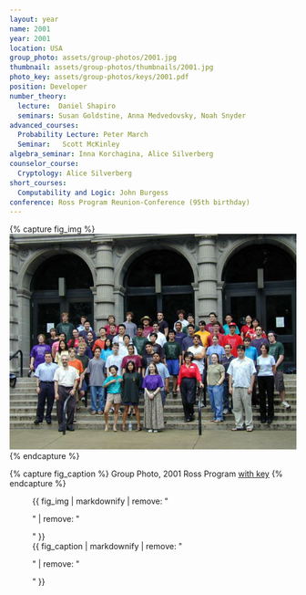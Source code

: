 ```yaml
---
layout: year
name: 2001
year: 2001
location: USA
group_photo: assets/group-photos/2001.jpg
thumbnail: assets/group-photos/thumbnails/2001.jpg
photo_key: assets/group-photos/keys/2001.pdf
position: Developer
number_theory:
  lecture:  Daniel Shapiro
  seminars: Susan Goldstine, Anna Medvedovsky, Noah Snyder
advanced_courses:
  Probability Lecture: Peter March
  Seminar:   Scott McKinley
algebra_seminar: Inna Korchagina, Alice Silverberg  
counselor_course:
  Cryptology: Alice Silverberg
short_courses:
  Computability and Logic: John Burgess
conference: Ross Program Reunion-Conference (95th birthday)
---
```

{% capture fig_img %}
[![2001](/assets/group-photos/2001.jpg)](/assets/group-photos/keys/2001.pdf)
{% endcapture %}

{% capture fig_caption %}
Group Photo, 2001 Ross Program [with key](/assets/group-photos/keys/2001.pdf)
{% endcapture %}

<figure>
  {{ fig_img | markdownify | remove: "<p>" | remove: "</p>" }}
  <figcaption>{{ fig_caption | markdownify | remove: "<p>" | remove: "</p>" }}</figcaption>
</figure>
